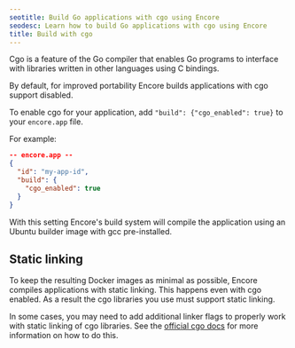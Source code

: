 ```yaml
---
seotitle: Build Go applications with cgo using Encore
seodesc: Learn how to build Go applications with cgo using Encore
title: Build with cgo
---
```


Cgo is a feature of the Go compiler that enables Go programs to interface
with libraries written in other languages using C bindings.

By default, for improved portability Encore builds applications with cgo support disabled.

To enable cgo for your application, add `"build": {"cgo_enabled": true}` to your `encore.app` file.

For example:

```json
-- encore.app --
{
  "id": "my-app-id",
  "build": {
    "cgo_enabled": true
  }
}
```

With this setting Encore's build system will compile the application using an Ubuntu builder image
with gcc pre-installed.

## Static linking

To keep the resulting Docker images as minimal as possible, Encore compiles applications with static linking.
This happens even with cgo enabled. As a result the cgo libraries you use must support static linking.

In some cases, you may need to add additional linker flags to properly work with static linking of cgo libraries.
See the [official cgo docs](https://pkg.go.dev/cmd/cgo) for more information on how to do this.
